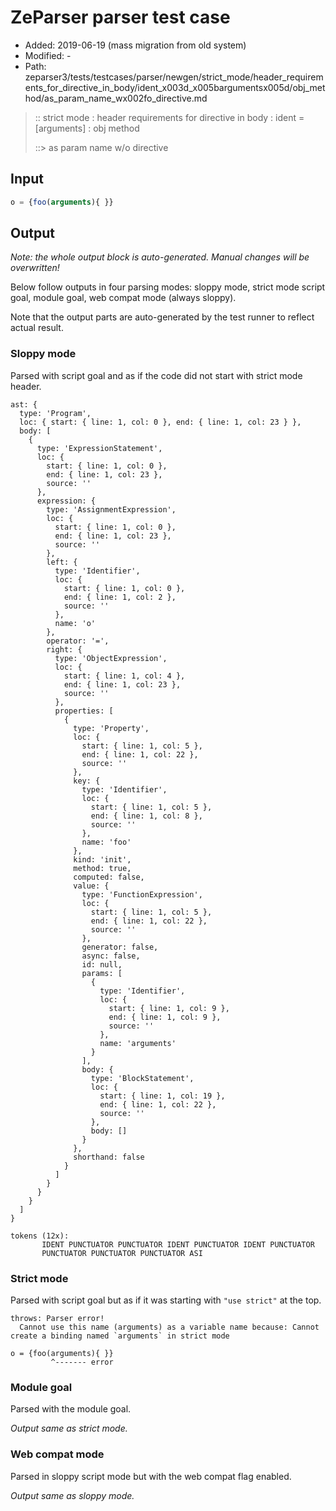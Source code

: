 # ZeParser parser test case

- Added: 2019-06-19 (mass migration from old system)
- Modified: -
- Path: zeparser3/tests/testcases/parser/newgen/strict_mode/header_requirements_for_directive_in_body/ident_x003d_x005bargumentsx005d/obj_method/as_param_name_wx002fo_directive.md

> :: strict mode : header requirements for directive in body : ident = [arguments] : obj method
>
> ::> as param name w/o directive

## Input

`````js
o = {foo(arguments){ }}
`````

## Output

_Note: the whole output block is auto-generated. Manual changes will be overwritten!_

Below follow outputs in four parsing modes: sloppy mode, strict mode script goal, module goal, web compat mode (always sloppy).

Note that the output parts are auto-generated by the test runner to reflect actual result.

### Sloppy mode

Parsed with script goal and as if the code did not start with strict mode header.

`````
ast: {
  type: 'Program',
  loc: { start: { line: 1, col: 0 }, end: { line: 1, col: 23 } },
  body: [
    {
      type: 'ExpressionStatement',
      loc: {
        start: { line: 1, col: 0 },
        end: { line: 1, col: 23 },
        source: ''
      },
      expression: {
        type: 'AssignmentExpression',
        loc: {
          start: { line: 1, col: 0 },
          end: { line: 1, col: 23 },
          source: ''
        },
        left: {
          type: 'Identifier',
          loc: {
            start: { line: 1, col: 0 },
            end: { line: 1, col: 2 },
            source: ''
          },
          name: 'o'
        },
        operator: '=',
        right: {
          type: 'ObjectExpression',
          loc: {
            start: { line: 1, col: 4 },
            end: { line: 1, col: 23 },
            source: ''
          },
          properties: [
            {
              type: 'Property',
              loc: {
                start: { line: 1, col: 5 },
                end: { line: 1, col: 22 },
                source: ''
              },
              key: {
                type: 'Identifier',
                loc: {
                  start: { line: 1, col: 5 },
                  end: { line: 1, col: 8 },
                  source: ''
                },
                name: 'foo'
              },
              kind: 'init',
              method: true,
              computed: false,
              value: {
                type: 'FunctionExpression',
                loc: {
                  start: { line: 1, col: 5 },
                  end: { line: 1, col: 22 },
                  source: ''
                },
                generator: false,
                async: false,
                id: null,
                params: [
                  {
                    type: 'Identifier',
                    loc: {
                      start: { line: 1, col: 9 },
                      end: { line: 1, col: 9 },
                      source: ''
                    },
                    name: 'arguments'
                  }
                ],
                body: {
                  type: 'BlockStatement',
                  loc: {
                    start: { line: 1, col: 19 },
                    end: { line: 1, col: 22 },
                    source: ''
                  },
                  body: []
                }
              },
              shorthand: false
            }
          ]
        }
      }
    }
  ]
}

tokens (12x):
       IDENT PUNCTUATOR PUNCTUATOR IDENT PUNCTUATOR IDENT PUNCTUATOR
       PUNCTUATOR PUNCTUATOR PUNCTUATOR ASI
`````

### Strict mode

Parsed with script goal but as if it was starting with `"use strict"` at the top.

`````
throws: Parser error!
  Cannot use this name (arguments) as a variable name because: Cannot create a binding named `arguments` in strict mode

o = {foo(arguments){ }}
         ^------- error
`````


### Module goal

Parsed with the module goal.

_Output same as strict mode._

### Web compat mode

Parsed in sloppy script mode but with the web compat flag enabled.

_Output same as sloppy mode._

